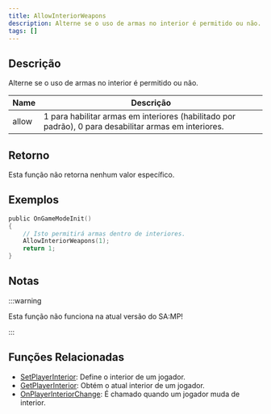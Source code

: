 ```yaml
---
title: AllowInteriorWeapons
description: Alterne se o uso de armas no interior é permitido ou não.
tags: []
---
```


## Descrição

Alterne se o uso de armas no interior é permitido ou não.

| Name  | Descrição                                                                                             |
| ----- | ----------------------------------------------------------------------------------------------------- |
| allow | 1 para habilitar armas em interiores (habilitado por padrão), 0 para desabilitar armas em interiores. |

## Retorno

Esta função não retorna nenhum valor específico.

## Exemplos

```c
public OnGameModeInit()
{
    // Isto permitirá armas dentro de interiores.
    AllowInteriorWeapons(1);
    return 1;
}
```

## Notas

:::warning

Esta função não funciona na atual versão do SA:MP!

:::

## Funções Relacionadas

- [SetPlayerInterior](SetPlayerInterior.md): Define o interior de um jogador.
- [GetPlayerInterior](GetPlayerInterior.md): Obtém o atual interior de um jogador.
- [OnPlayerInteriorChange](../callbacks/OnPlayerInteriorChange.md): É chamado quando um jogador muda de interior.
